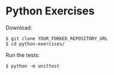 # Python Exercises

Download:

    $ git clone YOUR_FORKED_REPOSITORY_URL
    $ cd python-exercises/

Run the tests:

    $ python -m unittest